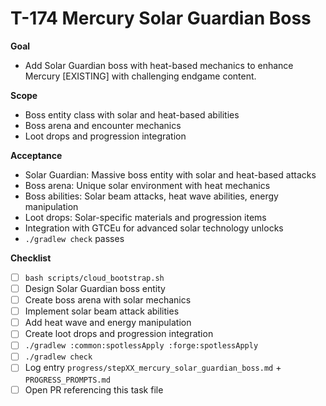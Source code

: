 # T-174 Mercury Solar Guardian Boss

**Goal**

- Add Solar Guardian boss with heat-based mechanics to enhance Mercury [EXISTING] with challenging endgame content.

**Scope**

- Boss entity class with solar and heat-based abilities
- Boss arena and encounter mechanics
- Loot drops and progression integration

**Acceptance**

- Solar Guardian: Massive boss entity with solar and heat-based attacks
- Boss arena: Unique solar environment with heat mechanics
- Boss abilities: Solar beam attacks, heat wave abilities, energy manipulation
- Loot drops: Solar-specific materials and progression items
- Integration with GTCEu for advanced solar technology unlocks
- `./gradlew check` passes

**Checklist**

- [ ] `bash scripts/cloud_bootstrap.sh`
- [ ] Design Solar Guardian boss entity
- [ ] Create boss arena with solar mechanics
- [ ] Implement solar beam attack abilities
- [ ] Add heat wave and energy manipulation
- [ ] Create loot drops and progression integration
- [ ] `./gradlew :common:spotlessApply :forge:spotlessApply`
- [ ] `./gradlew check`
- [ ] Log entry `progress/stepXX_mercury_solar_guardian_boss.md` + `PROGRESS_PROMPTS.md`
- [ ] Open PR referencing this task file
